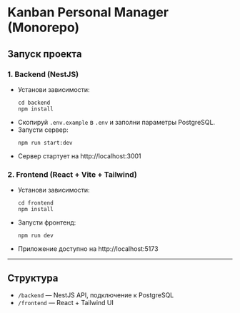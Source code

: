 # Kanban Personal Manager (Monorepo)

## Запуск проекта

### 1. Backend (NestJS)
- Установи зависимости:
  ```
  cd backend
  npm install
  ```
- Скопируй `.env.example` в `.env` и заполни параметры PostgreSQL.
- Запусти сервер:
  ```
  npm run start:dev
  ```
- Сервер стартует на http://localhost:3001

### 2. Frontend (React + Vite + Tailwind)
- Установи зависимости:
  ```
  cd frontend
  npm install
  ```
- Запусти фронтенд:
  ```
  npm run dev
  ```
- Приложение доступно на http://localhost:5173

---

## Структура
- `/backend` — NestJS API, подключение к PostgreSQL
- `/frontend` — React + Tailwind UI